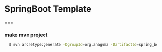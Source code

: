 # SpringBoot Template
===

### make mvn project
```bash
  $ mvn archetype:generate -DgroupId=org.anaguma -DartifactId=spring_boot_template
```


